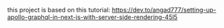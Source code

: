 this project is based on this tutorial: https://dev.to/angad777/setting-up-apollo-graphql-in-next-js-with-server-side-rendering-45l5